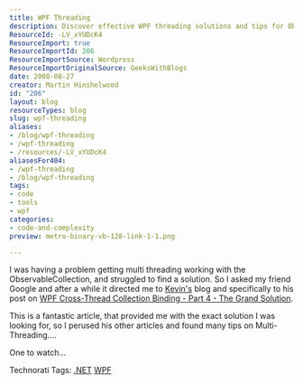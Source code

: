 ```yaml
---
title: WPF Threading
description: Discover effective WPF threading solutions and tips for ObservableCollection. Learn from expert insights to enhance your multi-threading skills in .NET.
ResourceId: -LV_xYUDcK4
ResourceImport: true
ResourceImportId: 206
ResourceImportSource: Wordpress
ResourceImportOriginalSource: GeeksWithBlogs
date: 2008-08-27
creator: Martin Hinshelwood
id: "206"
layout: blog
resourceTypes: blog
slug: wpf-threading
aliases:
- /blog/wpf-threading
- /wpf-threading
- /resources/-LV_xYUDcK4
aliasesFor404:
- /wpf-threading
- /blog/wpf-threading
tags:
- code
- tools
- wpf
categories:
- code-and-complexity
preview: metro-binary-vb-128-link-1-1.png

---
```

I was having a problem getting multi threading working with the ObservableCollection, and struggled to find a solution. So I asked my friend Google and after a while it directed me to [Kevin's](http://blog.quantumbitdesigns.com/) blog and specifically to his post on [WPF Cross-Thread Collection Binding - Part 4 - The Grand Solution](http://blog.quantumbitdesigns.com/2008/07/22/wpf-cross-thread-collection-binding-part-4-the-grand-solution/).

This is a fantastic article, that provided me with the exact solution I was looking for, so I perused his other articles and found many tips on Multi-Threading....

One to watch...

Technorati Tags: [.NET](http://technorati.com/tags/.NET) [WPF](http://technorati.com/tags/WPF)
